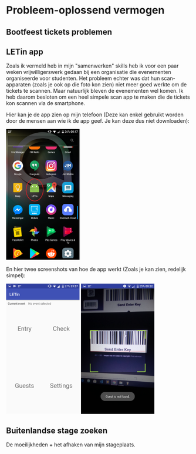 # Probleem-oplossend vermogen
## Bootfeest tickets problemen
## LETin app
Zoals ik vermeld heb in mijn "samenwerken" skills heb ik voor een paar weken vrijwilligerswerk gedaan bij een organisatie die evenementen organiseerde voor studenten. Het probleem echter was dat hun scan-apparaten (zoals je ook op die foto kon zien) niet meer goed werkte om de tickets te scannen. Maar natuurlijk bleven de evenementen wel komen. Ik heb daarom besloten om een heel simpele scan app te maken die de tickets kon scannen via de smartphone.

Hier kan je de app zien op mijn telefoon (Deze kan enkel gebruikt worden door de mensen aan wie ik de app geef. Je kan deze dus niet downloaden):

<img src="/images/elb_letin_app.png" alt="ELB LETin app" width="200px"/>

En hier twee screenshots van hoe de app werkt (Zoals je kan zien, redelijk simpel):

<img src="/images/elb_letin_home.png" alt="ELB LETin home" width="200px"/>
<img src="/images/elb_letin_scan.png" alt="ELB LETin scan" width="200px"/>

## Buitenlandse stage zoeken
De moeilijkheden + het afhaken van mijn stageplaats.
